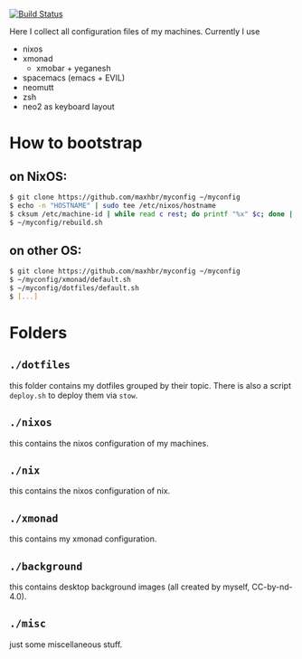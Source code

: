 [![Build Status](https://travis-ci.org/maxhbr/myconfig.svg?branch=master)](https://travis-ci.org/maxhbr/myconfig)

Here I collect all configuration files of my machines. Currently I use
- nixos
- xmonad
  - xmobar + yeganesh
- spacemacs (emacs + EVIL)
- neomutt
- zsh
- neo2 as keyboard layout

# How to bootstrap
## on NixOS:
```bash
$ git clone https://github.com/maxhbr/myconfig ~/myconfig
$ echo -n "HOSTNAME" | sudo tee /etc/nixos/hostname
$ cksum /etc/machine-id | while read c rest; do printf "%x" $c; done | sudo tee /etc/nixos/hostid
$ ~/myconfig/rebuild.sh
```

## on other OS:
```bash
$ git clone https://github.com/maxhbr/myconfig ~/myconfig
$ ~/myconfig/xmonad/default.sh
$ ~/myconfig/dotfiles/default.sh
$ [...]
```

# Folders
## `./dotfiles`
this folder contains my dotfiles grouped by their topic. There is also a script
`deploy.sh` to deploy them via `stow`.

## `./nixos`
this contains the nixos configuration of my machines.

## `./nix`
this contains the nixos configuration of nix.

## `./xmonad`
this contains my xmonad configuration.

## `./background`
this contains desktop background images (all created by myself, CC-by-nd-4.0).

## `./misc`
just some miscellaneous stuff.
